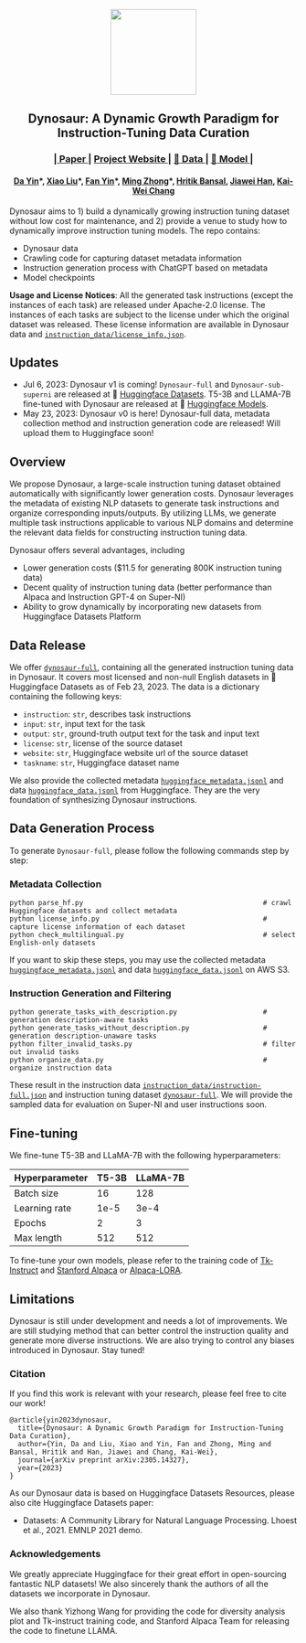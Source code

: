 
<p align="center" width="100%">
</p>

<div id="top" align="center">
<img src=imgs/dynosaur.png width=150 />

Dynosaur: A Dynamic Growth Paradigm for Instruction-Tuning Data Curation
-----------------------------
<h3> |<a href="https://arxiv.org/abs/2305.14327"> Paper </a> | 
<a href="https://dynosaur-it.github.io/"> Project Website </a> |
<a href="https://huggingface.co/datasets?search=dynosaur"> 🤗 Data </a> |  
<a href="https://huggingface.co/models?sort=trending&search=dynosaur"> 🤗 Model </a> |
</h3>
<h4>
  <a href="https://wadeyin9712.github.io/">Da Yin</a>*, <a href="https://xxxiaol.github.io/">Xiao Liu</a>*, <a href="https://fanyin3639.github.io/">Fan Yin</a>*, <a href="https://maszhongming.github.io/">Ming Zhong</a>*, <a href="https://sites.google.com/view/hbansal">Hritik Bansal</a>, <a href="http://hanj.cs.illinois.edu/">Jiawei Han</a>, <a href="http://web.cs.ucla.edu/~kwchang/">Kai-Wei Chang</a>
</h4>
</div>

Dynosaur aims to 1) build a dynamically growing instruction tuning dataset without low cost for maintenance, and 2) provide a venue to study how to dynamically improve instruction tuning models. The repo contains:

- Dynosaur data
- Crawling code for capturing dataset metadata information
- Instruction generation process with ChatGPT based on metadata
- Model checkpoints

**Usage and License Notices**: All the generated task instructions (except the instances of each task) are released under Apache-2.0 license. The instances of each tasks are subject to the license under which the original dataset was released. These license information are available in Dynosaur data and [`instruction_data/license_info.json`](./instruction_data/license_info.json).

## Updates
- Jul 6, 2023: Dynosaur v1 is coming! `Dynosaur-full` and `Dynosaur-sub-superni` are released at 🤗 [Huggingface Datasets](https://huggingface.co/datasets?search=dynosaur). T5-3B and LLAMA-7B fine-tuned with Dynosaur are released at 🤗 [Huggingface Models](https://huggingface.co/models?sort=trending&search=dynosaur).
- May 23, 2023: Dynosaur v0 is here! Dynosaur-full data, metadata collection method and instruction generation code are released! Will upload them to Huggingface soon!

## Overview

We propose Dynosaur, a large-scale instruction tuning dataset obtained automatically with significantly lower generation costs. Dynosaur leverages the metadata of existing NLP datasets to generate task instructions and organize corresponding inputs/outputs. By utilizing LLMs, we generate multiple task instructions applicable to various NLP domains and determine the relevant data fields for constructing instruction tuning data.

Dynosaur offers several advantages, including 
- Lower generation costs ($11.5 for generating 800K instruction tuning data)
- Decent quality of instruction tuning data (better performance than Alpaca and Instruction GPT-4 on Super-NI)
- Ability to grow dynamically by incorporating new datasets from Huggingface Datasets Platform

## Data Release

We offer [`dynosaur-full`](https://huggingface.co/datasets/Dynosaur/dynosaur-full), containing all the generated instruction tuning data in Dynosaur. It covers most licensed and non-null English datasets in 🤗 Huggingface Datasets as of Feb 23, 2023.
The data is a dictionary containing the following keys:

- `instruction`: `str`, describes task instructions 
- `input`: `str`, input text for the task
- `output`: `str`, ground-truth output text for the task and input text
- `license`: `str`, license of the source dataset
- `website`: `str`, Huggingface website url of the source dataset
- `taskname`: `str`, Huggingface dataset name

We also provide the collected metadata [`huggingface_metadata.jsonl`](https://dynosaur.s3.us-west-1.amazonaws.com/huggingface_metadata.jsonl) and data [`huggingface_data.jsonl`](https://dynosaur.s3.us-west-1.amazonaws.com/huggingface_data.jsonl) from Huggingface. They are the very foundation of synthesizing Dynosaur instructions.

## Data Generation Process

To generate `Dynosaur-full`, please follow the following commands step by step:

### Metadata Collection
```
python parse_hf.py                                            # crawl Huggingface datasets and collect metadata
python license_info.py                                        # capture license information of each dataset
python check_multilingual.py                                  # select English-only datasets
```
If you want to skip these steps, you may use the collected metadata [`huggingface_metadata.jsonl`](https://dynosaur.s3.us-west-1.amazonaws.com/huggingface_metadata.jsonl) and data [`huggingface_data.jsonl`](https://dynosaur.s3.us-west-1.amazonaws.com/huggingface_data.jsonl) on AWS S3.

### Instruction Generation and Filtering
```
python generate_tasks_with_description.py                     # generation description-aware tasks
python generate_tasks_without_description.py                  # generation description-unaware tasks
python filter_invalid_tasks.py                                # filter out invalid tasks
python organize_data.py                                       # organize instruction data
```
These result in the instruction data [`instruction_data/instruction-full.json`](./instruction_data/instruction-full.json) and instruction tuning dataset [`dynosaur-full`](https://huggingface.co/datasets/Dynosaur/dynosaur-full). We will provide the sampled data for evaluation on Super-NI and user instructions soon.

## Fine-tuning

We fine-tune T5-3B and LLaMA-7B with the following hyperparameters:

| Hyperparameter | T5-3B    | LLaMA-7B  |
|----------------|----------|-----------|
| Batch size     | 16       | 128       |
| Learning rate  | 1e-5     | 3e-4      |
| Epochs         | 2        | 3         |
| Max length     | 512      | 512       |

To fine-tune your own models, please refer to the training code of [Tk-Instruct](https://github.com/yizhongw/Tk-Instruct) and [Stanford Alpaca](https://github.com/tatsu-lab/stanford_alpaca) or [Alpaca-LORA](https://github.com/tloen/alpaca-lora). 

## Limitations

Dynosaur is still under development and needs a lot of improvements. We are still studying method that can better control the instruction quality and generate more diverse instructions. We are also trying to control any biases introduced in Dynosaur. Stay tuned!

### Citation

If you find this work is relevant with your research, please feel free to cite our work!
```
@article{yin2023dynosaur,
  title={Dynosaur: A Dynamic Growth Paradigm for Instruction-Tuning Data Curation},
  author={Yin, Da and Liu, Xiao and Yin, Fan and Zhong, Ming and Bansal, Hritik and Han, Jiawei and Chang, Kai-Wei},
  journal={arXiv preprint arXiv:2305.14327},
  year={2023}
}
```

As our Dynosaur data is based on Huggingface Datasets Resources, please also cite Huggingface Datasets paper:
- Datasets: A Community Library for Natural Language Processing. Lhoest et al., 2021. EMNLP 2021 demo.

### Acknowledgements

We greatly appreciate Huggingface for their great effort in open-sourcing fantastic NLP datasets! We also sincerely thank the authors of all the datasets we incorporate in Dynosaur.

We also thank Yizhong Wang for providing the code for diversity analysis plot and Tk-instruct training code, and Stanford Alpaca Team for releasing the code to finetune LLAMA.
